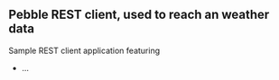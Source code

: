 ## Pebble REST client, used to reach an weather data

Sample REST client application featuring
- ...
